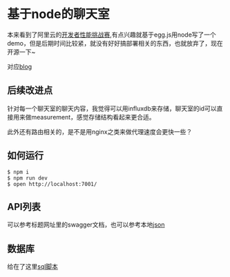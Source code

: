 # 基于node的聊天室

本来看到了阿里云的[开发者性能挑战赛](https://tianchi.aliyun.com/competition/entrance/531907/introduction),有点兴趣就基于egg.js用node写了一个demo，但是后期时间比较紧，就没有好好搞部署相关的东西，也就放弃了，现在开源一下~

对应[blog](https://jiahui-qin.github.io/dragonFlyInSky.GitHub.io/2021/08/13/%E5%9F%BA%E4%BA%8Eegg-js%E7%9A%84%E8%81%8A%E5%A4%A9%E5%AE%A4%E5%90%8E%E7%AB%AF%E6%9C%8D%E5%8A%A1/#more)
## 后续改进点

针对每一个聊天室的聊天内容，我觉得可以用influxdb来存储，聊天室的id可以直接用来做measurement，感觉存储结构看起来更合适。

此外还有路由相关的，是不是用nginx之类来做代理速度会更快一些？

## 如何运行

    $ npm i
    $ npm run dev
    $ open http://localhost:7001/

## API列表

可以参考标题网址里的swagger文档，也可以参考本地[json](./chatRoomApi.json)

## 数据库

给在了这里[sql脚本](./chatroom.sql)